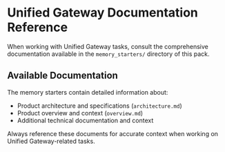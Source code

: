 # Unified Gateway Documentation Reference

When working with Unified Gateway tasks, consult the comprehensive documentation available in the `memory_starters/` directory of this pack.

## Available Documentation

The memory starters contain detailed information about:
- Product architecture and specifications (`architecture.md`)
- Product overview and context (`overview.md`)
- Additional technical documentation and context

Always reference these documents for accurate context when working on Unified Gateway-related tasks.
